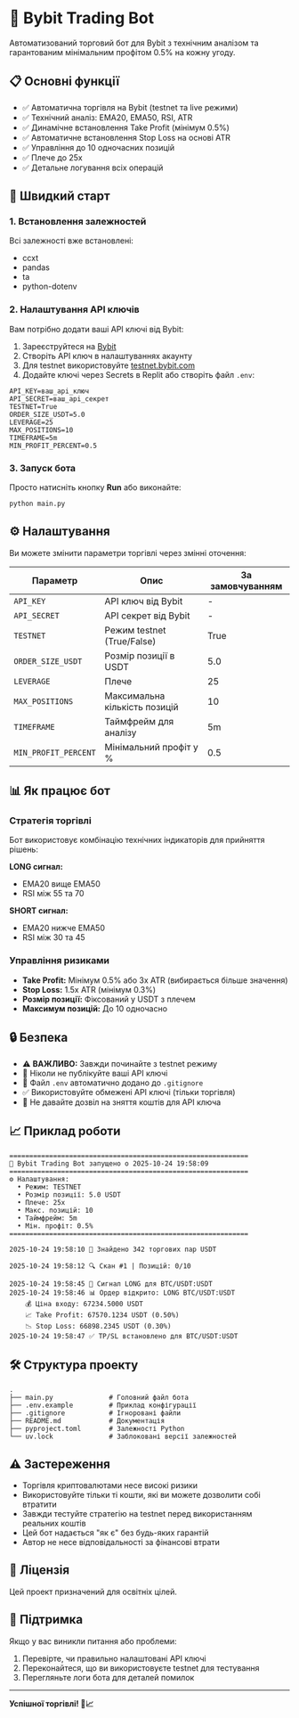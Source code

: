 # 🤖 Bybit Trading Bot

Автоматизований торговий бот для Bybit з технічним аналізом та гарантованим мінімальним профітом 0.5% на кожну угоду.

## 📋 Основні функції

- ✅ Автоматична торгівля на Bybit (testnet та live режими)
- ✅ Технічний аналіз: EMA20, EMA50, RSI, ATR
- ✅ Динамічне встановлення Take Profit (мінімум 0.5%)
- ✅ Автоматичне встановлення Stop Loss на основі ATR
- ✅ Управління до 10 одночасних позицій
- ✅ Плече до 25x
- ✅ Детальне логування всіх операцій

## 🚀 Швидкий старт

### 1. Встановлення залежностей

Всі залежності вже встановлені:
- ccxt
- pandas
- ta
- python-dotenv

### 2. Налаштування API ключів

Вам потрібно додати ваші API ключі від Bybit:

1. Зареєструйтеся на [Bybit](https://www.bybit.com/)
2. Створіть API ключ в налаштуваннях акаунту
3. Для testnet використовуйте [testnet.bybit.com](https://testnet.bybit.com/)
4. Додайте ключі через Secrets в Replit або створіть файл `.env`:

```env
API_KEY=ваш_api_ключ
API_SECRET=ваш_api_секрет
TESTNET=True
ORDER_SIZE_USDT=5.0
LEVERAGE=25
MAX_POSITIONS=10
TIMEFRAME=5m
MIN_PROFIT_PERCENT=0.5
```

### 3. Запуск бота

Просто натисніть кнопку **Run** або виконайте:

```bash
python main.py
```

## ⚙️ Налаштування

Ви можете змінити параметри торгівлі через змінні оточення:

| Параметр | Опис | За замовчуванням |
|----------|------|------------------|
| `API_KEY` | API ключ від Bybit | - |
| `API_SECRET` | API секрет від Bybit | - |
| `TESTNET` | Режим testnet (True/False) | True |
| `ORDER_SIZE_USDT` | Розмір позиції в USDT | 5.0 |
| `LEVERAGE` | Плече | 25 |
| `MAX_POSITIONS` | Максимальна кількість позицій | 10 |
| `TIMEFRAME` | Таймфрейм для аналізу | 5m |
| `MIN_PROFIT_PERCENT` | Мінімальний профіт у % | 0.5 |

## 📊 Як працює бот

### Стратегія торгівлі

Бот використовує комбінацію технічних індикаторів для прийняття рішень:

**LONG сигнал:**
- EMA20 вище EMA50
- RSI між 55 та 70

**SHORT сигнал:**
- EMA20 нижче EMA50
- RSI між 30 та 45

### Управління ризиками

- **Take Profit:** Мінімум 0.5% або 3x ATR (вибирається більше значення)
- **Stop Loss:** 1.5x ATR (мінімум 0.3%)
- **Розмір позиції:** Фіксований у USDT з плечем
- **Максимум позицій:** До 10 одночасно

## 🔒 Безпека

- ⚠️ **ВАЖЛИВО:** Завжди починайте з testnet режиму
- 🔐 Ніколи не публікуйте ваші API ключі
- 📝 Файл `.env` автоматично додано до `.gitignore`
- ✅ Використовуйте обмежені API ключі (тільки торгівля)
- 🚫 Не давайте дозвіл на зняття коштів для API ключа

## 📈 Приклад роботи

```
============================================================
🤖 Bybit Trading Bot запущено о 2025-10-24 19:58:09
============================================================
⚙️ Налаштування:
  • Режим: TESTNET
  • Розмір позиції: 5.0 USDT
  • Плече: 25x
  • Макс. позицій: 10
  • Таймфрейм: 5m
  • Мін. профіт: 0.5%
============================================================

2025-10-24 19:58:10 🔹 Знайдено 342 торгових пар USDT

2025-10-24 19:58:12 🔍 Скан #1 | Позицій: 0/10

2025-10-24 19:58:45 🎯 Сигнал LONG для BTC/USDT:USDT
2025-10-24 19:58:46 📊 Ордер відкрито: LONG BTC/USDT:USDT
    💰 Ціна входу: 67234.5000 USDT
    📈 Take Profit: 67570.1234 USDT (0.50%)
    📉 Stop Loss: 66898.2345 USDT (0.30%)
2025-10-24 19:58:47 ✅ TP/SL встановлено для BTC/USDT:USDT
```

## 🛠️ Структура проекту

```
.
├── main.py              # Головний файл бота
├── .env.example         # Приклад конфігурації
├── .gitignore           # Ігноровані файли
├── README.md            # Документація
├── pyproject.toml       # Залежності Python
└── uv.lock              # Заблоковані версії залежностей
```

## ⚠️ Застереження

- Торгівля криптовалютами несе високі ризики
- Використовуйте тільки ті кошти, які ви можете дозволити собі втратити
- Завжди тестуйте стратегію на testnet перед використанням реальних коштів
- Цей бот надається "як є" без будь-яких гарантій
- Автор не несе відповідальності за фінансові втрати

## 📝 Ліцензія

Цей проект призначений для освітніх цілей.

## 🤝 Підтримка

Якщо у вас виникли питання або проблеми:
1. Перевірте, чи правильно налаштовані API ключі
2. Переконайтеся, що ви використовуєте testnet для тестування
3. Перегляньте логи бота для деталей помилок

---

**Успішної торгівлі! 🚀📈**
